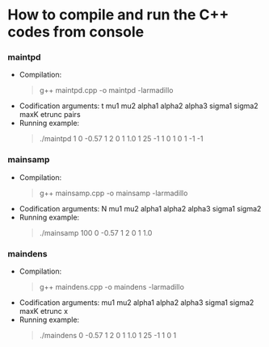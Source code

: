 
How to compile and run the C++ codes from console 
=================================================

### maintpd

 - Compilation:
    > g++ maintpd.cpp -o maintpd -larmadillo
 - Codification arguments: t mu1 mu2 alpha1 alpha2 alpha3 sigma1 sigma2 maxK etrunc pairs
 - Running example:
    > ./maintpd 1 0 -0.57 1 2 0 1 1.0 1 25 -1 1 0 1 0 1 -1 -1

### mainsamp

 - Compilation:
    > g++ mainsamp.cpp -o mainsamp -larmadillo
 - Codification arguments: N mu1 mu2 alpha1 alpha2 alpha3 sigma1 sigma2
 - Running example:
    > ./mainsamp 100 0 -0.57 1 2 0 1 1.0

### maindens

 - Compilation:
    > g++ maindens.cpp -o maindens -larmadillo
 - Codification arguments: mu1 mu2 alpha1 alpha2 alpha3 sigma1 sigma2 maxK etrunc x
 - Running example:
    > ./maindens 0 -0.57 1 2 0 1 1.0 1 25 -1 1 0 1